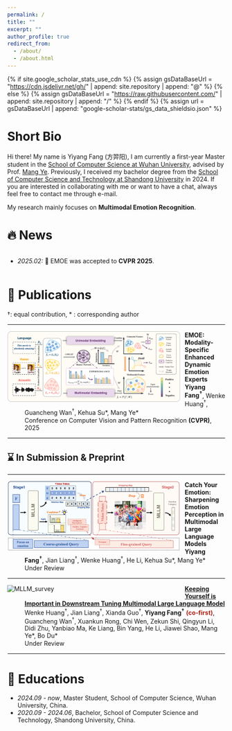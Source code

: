 ```yaml
---
permalink: /
title: ""
excerpt: ""
author_profile: true
redirect_from: 
  - /about/
  - /about.html
---
```


<style>
  dl {
    margin-top: 1px;
    margin-bottom: 5px; /* 调整这个值以获得合适的间距 */
    clear: both;
  }

  img {
    display: block;
    margin: 0px 10px 10px 0px; /* 图片居中 上右下左*/ 
    max-width: 100%; /* 限制图片最大宽度 */
  }

  hr {
    border: 1px solid #ebebeb; /* 调整分隔线的颜色和样式 */
    /* margin: 10px;  */
    clear: both; 
  }


  dl dd {
  color: #; 
  margin-top: 1px; 
  margin-bottom: 1px;
}

  dl dd strong {
  font-weight: bold;
  }


  .publication-title {
    font-weight: bold;
  }

  .image-container {
    display: flex;
    justify-content: center;
    gap: 10px; /* 控制图片间距 */
    margin: 20px 0;
  }

  .image-container img {
    max-width: 150px; /* 控制最大宽度 */
    height: auto;
    margin: 0; /* 移除原来的 margin */
  }

  .co-first {
    color: #B02418;
  }
  
</style>

{% if site.google_scholar_stats_use_cdn %}
{% assign gsDataBaseUrl = "https://cdn.jsdelivr.net/gh/" | append: site.repository | append: "@" %}
{% else %}
{% assign gsDataBaseUrl = "https://raw.githubusercontent.com/" | append: site.repository | append: "/" %}
{% endif %}
{% assign url = gsDataBaseUrl | append: "google-scholar-stats/gs_data_shieldsio.json" %}

<span class='anchor' id='about-me'></span>


# Short Bio

Hi there! My name is Yiyang Fang (方羿阳), I am currently a first-year Master student in the [School of Computer Science at Wuhan University](https://cs.whu.edu.cn/), advised by Prof. [Mang Ye](https://scholar.google.com/citations?user=j-HxRy0AAAAJ&hl=zh-CN). Previously, I received my bachelor degree from the [School of Computer Science and Technology at Shandong University](https://www.cs.sdu.edu.cn/) in 2024. If you are interested in collaborating with me or want to have a chat, always feel free to contact me through e-mail.

My research mainly focuses on **Multimodal Emotion Recognition**.




# 🔥 News
<div style="max-height: 200px; overflow-y: auto;">
<ul>
  <li><em>2025.02:</em> 🚀 EMOE was accepted to <strong>CVPR 2025</strong>.</li>
</ul>
</div>

# 📝 Publications 

&dagger;: equal contribution, * : corresponding author

<hr>

<dl>
  <dt><img align="left" width="400" src="../images/paper/EMOE.png" alt="EMOE"></dt>
  <dd><a class="publication-title">EMOE: Modality-Specific Enhanced Dynamic Emotion Experts</a></dd>
  <dd><strong>Yiyang Fang<sup>&dagger;</sup></strong>, Wenke Huang<sup>&dagger;</sup>, Guancheng Wan<sup>&dagger;</sup>, Kehua Su*, Mang Ye*</dd>
  <dd>Conference on Computer Vision and Pattern Recognition <strong>(CVPR)</strong>, 2025</dd>
</dl>

<hr>

## ⌛️ In Submission & Preprint
<hr>

<dl>
  <dt><img align="left" width="400" src="../images/paper/SEPM.png" alt="SEPM"></dt>
  <dd><a class="publication-title">Catch Your Emotion: Sharpening Emotion Perception in Multimodal Large Language Models</a></dd>
  <dd><strong>Yiyang Fang<sup>&dagger;</sup></strong>, Jian Liang<sup>&dagger;</sup>, Wenke Huang<sup>&dagger;</sup>, He Li, Kehua Su*, Mang Ye*</dd>
  <dd>Under Review</dd>
</dl>

<hr>

<dl>
  <dt><img align="left" width="400" src="../images/paper/MLLM_survey.png" alt="MLLM_survey"></dt>
  <dd><a href="https://arxiv.org/abs/2503.04543" class="publication-title">Keeping Yourself is Important in Downstream Tuning Multimodal Large Language Model</a></dd>
  <dd>Wenke Huang<sup>&dagger;</sup>, Jian Liang<sup>&dagger;</sup>, Xianda Guo<sup>&dagger;</sup>, <strong>Yiyang Fang<sup>&dagger;</sup></strong> <strong><span class="co-first">(co-first)</span></strong>, Guancheng Wan<sup>&dagger;</sup>, Xuankun Rong, Chi Wen, Zekun Shi, Qingyun Li, Didi Zhu, Yanbiao Ma, Ke Liang, Bin Yang, He Li, Jiawei Shao, Mang Ye*, Bo Du*</dd>
  <dd>Under Review</dd>
</dl>

<hr>


# 📖 Educations

- *2024.09 - now*, Master Student, School of Computer Science, Wuhan University, China.
- *2020.09 - 2024.06*, Bachelor, School of Computer Science and Technology, Shandong University, China.

